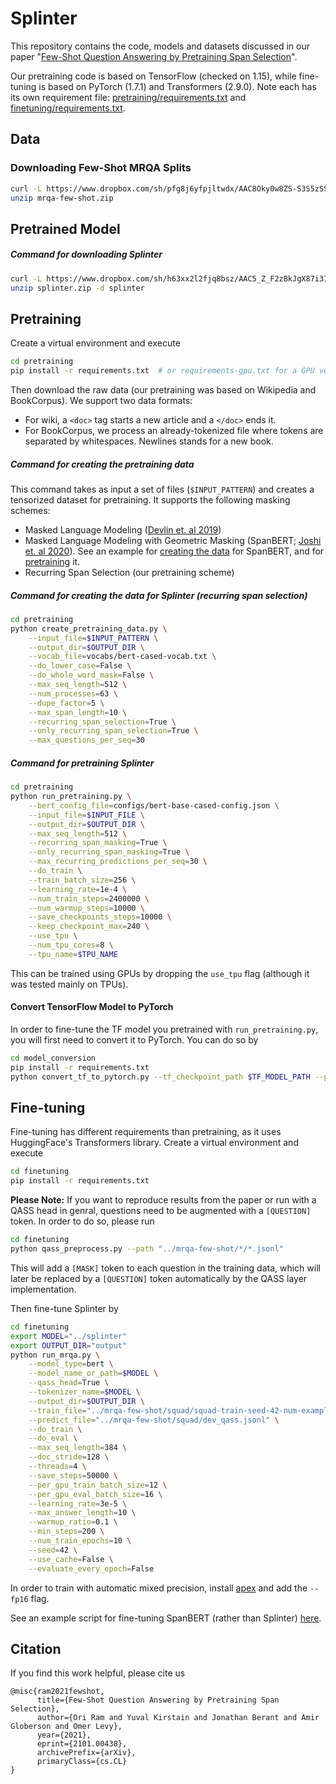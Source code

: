 # Splinter

This repository contains the code, models and datasets discussed in our paper "[Few-Shot Question Answering by Pretraining Span Selection](https://arxiv.org/abs/2101.00438)".

Our pretraining code is based on TensorFlow (checked on 1.15), while fine-tuning is based on PyTorch (1.7.1) and 
Transformers (2.9.0). Note each has its own requirement file: [pretraining/requirements.txt](pretraining/requirements.txt) 
and [finetuning/requirements.txt](finetuning/requirements.txt).  

## Data

### Downloading Few-Shot MRQA Splits

```bash
curl -L https://www.dropbox.com/sh/pfg8j6yfpjltwdx/AAC8Oky0w8ZS-S3S5zSSAuQma?dl=1 > mrqa-few-shot.zip
unzip mrqa-few-shot.zip
```

## Pretrained Model

##### Command for downloading **Splinter**  

```bash
curl -L https://www.dropbox.com/sh/h63xx2l2fjq8bsz/AAC5_Z_F2zBkJgX87i3IlvGca?dl=1 > splinter.zip
unzip splinter.zip -d splinter 
```

## Pretraining

Create a virtual environment and execute 
```bash
cd pretraining
pip install -r requirements.txt  # or requirements-gpu.txt for a GPU version
```

Then download the raw data (our pretraining was based on Wikipedia and BookCorpus).
We support two data formats:
* For wiki, a ```<doc>``` tag starts a new article and a ```</doc>``` ends it.
* For BookCorpus, we process an already-tokenized file where tokens are separated by whitespaces. 
Newlines stands for a new book. 

##### Command for creating the pretraining data
This command takes as input a set of files (```$INPUT_PATTERN```) and creates a tensorized dataset for pretraining. 
It supports the following masking schemes:
* Masked Language Modeling ([Devlin et. al 2019](https://www.aclweb.org/anthology/N19-1423.pdf))
* Masked Language Modeling with Geometric Masking (SpanBERT; [Joshi et. al 2020](https://www.aclweb.org/anthology/2020.tacl-1.5.pdf)).
See an example for [creating the data](pretraining/scripts/create_data_for_spanbert.sh) for SpanBERT, 
and for [pretraining](pretraining/scripts/run_spanbert.sh) it.
* Recurring Span Selection (our pretraining scheme)

##### Command for creating the data for Splinter (recurring span selection)

```bash
cd pretraining
python create_pretraining_data.py \
    --input_file=$INPUT_PATTERN \
    --output_dir=$OUTPUT_DIR \
    --vocab_file=vocabs/bert-cased-vocab.txt \
    --do_lower_case=False \
    --do_whole_word_mask=False \
    --max_seq_length=512 \
    --num_processes=63 \
    --dupe_factor=5 \
    --max_span_length=10 \
    --recurring_span_selection=True \
    --only_recurring_span_selection=True \
    --max_questions_per_seq=30
``` 

##### Command for pretraining Splinter

```bash
cd pretraining
python run_pretraining.py \
    --bert_config_file=configs/bert-base-cased-config.json \
    --input_file=$INPUT_FILE \
    --output_dir=$OUTPUT_DIR \
    --max_seq_length=512 \
    --recurring_span_masking=True \
    --only_recurring_span_masking=True \
    --max_recurring_predictions_per_seq=30 \
    --do_train \
    --train_batch_size=256 \
    --learning_rate=1e-4 \
    --num_train_steps=2400000 \
    --num_warmup_steps=10000 \
    --save_checkpoints_steps=10000 \
    --keep_checkpoint_max=240 \
    --use_tpu \
    --num_tpu_cores=8 \
    --tpu_name=$TPU_NAME

```
This can be trained using GPUs by dropping the ```use_tpu``` flag (although it was tested mainly on TPUs).

#### Convert TensorFlow Model to PyTorch

In order to fine-tune the TF model you pretrained with ```run_pretraining.py```, you will first need to convert it to 
PyTorch. You can do so by
```bash
cd model_conversion
pip install -r requirements.txt
python convert_tf_to_pytorch.py --tf_checkpoint_path $TF_MODEL_PATH --pytorch_dump_path $OUTPUT_PATH
```


## Fine-tuning

Fine-tuning has different requirements than pretraining, as it uses HuggingFace's Transformers library. 
Create a virtual environment and execute 
```bash
cd finetuning
pip install -r requirements.txt
```

**Please Note:**  If you want to reproduce results from the paper or run with a QASS head in genral, questions need to 
be augmented with a ```[QUESTION]``` token. In order to do so, please run

```bash
cd finetuning
python qass_preprocess.py --path "../mrqa-few-shot/*/*.jsonl"
```
This will add a ```[MASK]``` token to each question in the training data, which will later be replaced by a 
```[QUESTION]``` token automatically by the QASS layer implementation.

Then fine-tune Splinter by
```bash
cd finetuning
export MODEL="../splinter"
export OUTPUT_DIR="output"
python run_mrqa.py \
    --model_type=bert \
    --model_name_or_path=$MODEL \
    --qass_head=True \
    --tokenizer_name=$MODEL \
    --output_dir=$OUTPUT_DIR \
    --train_file="../mrqa-few-shot/squad/squad-train-seed-42-num-examples-16_qass.jsonl" \
    --predict_file="../mrqa-few-shot/squad/dev_qass.jsonl" \
    --do_train \
    --do_eval \
    --max_seq_length=384 \
    --doc_stride=128 \
    --threads=4 \
    --save_steps=50000 \
    --per_gpu_train_batch_size=12 \
    --per_gpu_eval_batch_size=16 \
    --learning_rate=3e-5 \
    --max_answer_length=10 \
    --warmup_ratio=0.1 \
    --min_steps=200 \
    --num_train_epochs=10 \
    --seed=42 \
    --use_cache=False \
    --evaluate_every_epoch=False 
```

In order to train with automatic mixed precision, install [apex](https://github.com/NVIDIA/apex/) and add the ```--fp16``` flag.

See an example script for fine-tuning SpanBERT (rather than Splinter) [here](finetuning/scripts/finetune_spanbert.sh).

## Citation

If you find this work helpful, please cite us
```
@misc{ram2021fewshot,
      title={Few-Shot Question Answering by Pretraining Span Selection}, 
      author={Ori Ram and Yuval Kirstain and Jonathan Berant and Amir Globerson and Omer Levy},
      year={2021},
      eprint={2101.00438},
      archivePrefix={arXiv},
      primaryClass={cs.CL}
}
```
